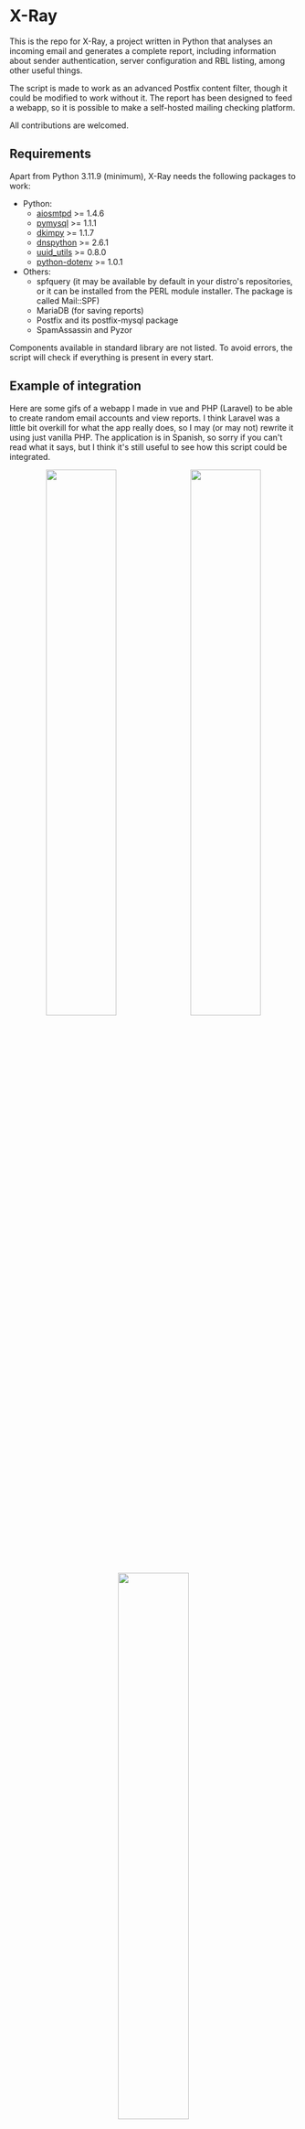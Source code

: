 # X-Ray

This is the repo for X-Ray, a project written in Python that analyses an incoming email and generates a complete report, including information about sender authentication, server configuration and RBL listing, among other useful things.

The script is made to work as an advanced Postfix content filter, though it could be modified to work without it. The report has been designed to feed a webapp, so it is possible to make a self-hosted mailing checking platform.

All contributions are welcomed.

## Requirements

Apart from Python 3.11.9 (minimum), X-Ray needs the following packages to work:

- Python:
  - [aiosmtpd](https://pypi.org/project/aiosmtpd/) >= 1.4.6
  - [pymysql](https://pypi.org/project/pymysql/) >= 1.1.1
  - [dkimpy](https://pypi.org/project/dkimpy/) >= 1.1.7
  - [dnspython](https://pypi.org/project/dnspython/) >= 2.6.1
  - [uuid_utils](https://pypi.org/project/uuid-utils/) >= 0.8.0
  - [python-dotenv](https://pypi.org/project/python-dotenv/) >= 1.0.1
- Others:
  - spfquery (it may be available by default in your distro's repositories, or it can be installed from the PERL module installer. The package is called Mail::SPF)
  - MariaDB (for saving reports)
  - Postfix and its postfix-mysql package
  - SpamAssassin and Pyzor

Components available in standard library are not listed. To avoid errors, the script will check if everything is present in every start.

## Example of integration

Here are some gifs of a webapp I made in vue and PHP (Laravel) to be able to create random email accounts and view reports. I think Laravel was a little bit overkill for what the app really does, so I may (or may not) rewrite it using just vanilla PHP. The application is in Spanish, so sorry if you can't read what it says, but I think it's still useful to see how this script could be integrated.

<div align="center">
  <img width="49.5%" src="/assets/mail_insights_xray1.gif"/>
  <img width="49.5%" src="/assets/mail_insights_xray2.gif"/>
  <img width="49.5%" src="/assets/mail_insights_xray3.gif"/>
</div>

### Database

The script stores generated reports in a database. The same db is also used for virtual domain/user checks in Postfix. Since there's a lot of information in each report, the generated json is saved directly to the database. By storing the spamassassin, authentication and rbl sub-reports in separate columns, a web application or other service can quickly retrieve what it needs. Database can be imported directly using the file .sql provided in this repo.

<div align="center">
  <img src="/assets/database_tables.png" alt="Screenshot of the database schema"/>
</div>

## Installation script

This repo also contains a Bash script called install.sh to simplify the installation process of the script and its environment (Postfix included). The script is is made for AlmaLinux 8.x and newer (it can be modified to run on other systems), and perform the following tasks:

- Installs Python 3.11, Postfix and its connector for MySQL, spamassassin with pyzor, and a MySQL client (from mariadb package)
- Installs pip and the needed dependencies.
- Creates a virtual user for Postfix and applies some configuration changes to Postfix to allow MySQL virtual domains/users.
- Imports the database.sql file and creates a new domain.
- Creates a content filter, integrating X-Ray.
- Configures Spamassassin and integrates it also with Postfix.
- Creates a systemd service for X-Ray, and enables/start services so everything can work together.

> [!WARNING]
> * Before running the installer or the X-Ray script, it is necessary to specify some data in the .env file.
> * If you don't want to use the installation script, make sure to create a domain in the "domains" table. Of course, one or more email names are needed in order for emails to be received. You can use another script or webapp to generate them as needed.

## Configuration

As mentioned before, the script needs some data to work. These are the items that can be configured in the .env file:

<table>
  <tr><th>Value</th><th>Info</th></tr>

  <tr><td colspan="2" align="center">:warning: Mandatory</td></tr>
  <tr><td>* HOSTNAME</td><td>The hostname the aiosmtpd service will use. If not specified, <strong>127.0.0.1</strong> will be used.</td></tr>
  <tr><td>* PORT</td><td>The port the script will be listening. If not specified, <strong>10031</strong> will be used.</td></tr>
  <tr><td>* DB_HOST</td><td>The hostname used for MySQL connection. If not specified, <strong>127.0.0.1</strong> will be used.</td></tr>
  <tr><td>* DB_PORT</td><td>The port used for MySQL connection. If not specified, <strong>3306</strong> will be used.</td></tr>
  <tr><td>DB_DATABASE</td><td>The name of the database that contains the needed structure (see database.sql file). This field is <strong>needed</strong>, so the script will not work if it isn't present.</td></tr>
  <tr><td>DB_USERNAME</td><td> The user for the database connection. This field is also <strong>needed</strong>.</td></tr>
  <tr><td>DB_PASSWORD</td><td>The user's password. This field is also <strong>needed</strong>.</td></tr>

  <tr><td colspan="2" align="center">:warning: Optional</td></tr>
  <tr><td>SCORE_SPAMASSASSIN_SPAM</td><td>Points subtracted in case spamassassin detects the email as spam. By default, 3.</td></tr>
  <tr><td>SCORE_SPF_ERR</td><td>Points subtracted in case SPF is not correct or duplicated. By default, 3.</td></tr>
  <tr><td>SCORE_SPF_WARN</td><td>Points subtracted in case SPF softfails or any other error occurs. By default, 1.5.</td></tr>
  <tr><td>SCORE_MX_WARN</td><td>Points subtracted if domain doesn't have MX records or they cannor resolve. By default, 1.</td></tr>
  <tr><td>SCORE_RDNS_WARN</td><td>Points subtracted if server's helo doesn't equals rdns. By default, 1.</td></tr>
  <tr><td>SCORE_DKIM_NO</td><td>Points subtracted if domain doesn't have DKIM. By default, 1.</td></tr>
  <tr><td>SCORE_DKIM_ERR</td><td>Points subtracted in case domain's DKIM don't pass validation. By default, 3.</td></tr>
  <tr><td>SCORE_RBL_ERR</td><td>Points subtracted if server sending IP is listed in one or more RBL. By default, 1.5.</td></tr>
</table>

\* Only mandatory if using the installer script.

## Acknowledgements and Licenses

This project wouldn't be possible without these amazing packages :heart: :

- aiosmtpd
  - License: [Apache 2.0](https://github.com/aio-libs/aiosmtpd/blob/master/LICENSE)
  - Repo: https://github.com/aio-libs/aiosmtpd/ 
- pymysql
  - License: [MIT License](https://github.com/PyMySQL/PyMySQL/blob/main/LICENSE)
  - Repo: https://github.com/PyMySQL/PyMySQL
- dkimpy
  - License: [zlib](https://git.launchpad.net/dkimpy/tree/LICENSE)
  - Repo: https://launchpad.net/dkimpy
- dnspython
  - License: [ISC License](https://github.com/rthalley/dnspython/blob/main/LICENSE)
  - Repo: https://github.com/rthalley/dnspython
- uuid_utils
  - License: [BSD 3-Clause](https://github.com/aminalaee/uuid-utils/blob/main/LICENSE.md)
  - Repo: https://github.com/aminalaee/uuid-utils
- python-dotenv
  - License: [BSD 3-Clause](https://github.com/theskumar/python-dotenv/blob/main/LICENSE)
  - Repo: https://github.com/theskumar/python-dotenv 
